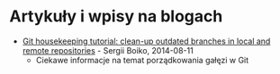 # Artykuły i wpisy na blogach

* [Git housekeeping tutorial: clean-up outdated branches in local and remote repositories](https://railsware.com/blog/2014/08/11/git-housekeeping-tutorial-clean-up-outdated-branches-in-local-and-remote-repositories/) - Sergii Boiko, 2014-08-11
    * Ciekawe informacje na temat porządkowania gałęzi w Git
    
